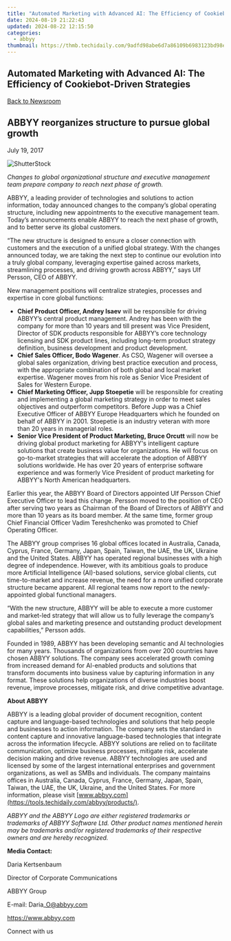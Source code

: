 ```yaml
---
title: "Automated Marketing with Advanced AI: The Efficiency of Cookiebot-Driven Strategies"
date: 2024-08-19 21:22:43
updated: 2024-08-22 12:15:50
categories:
  - abbyy
thumbnail: https://thmb.techidaily.com/9adfd98abe6d7a86109b6983123bd98e50d69397f564458217ca6fcd1b71cca2.jpg
---
```


## Automated Marketing with Advanced AI: The Efficiency of Cookiebot-Driven Strategies

[Back to Newsroom](https://tools.techidaily.com/abbyy/products/)

## ABBYY reorganizes structure to pursue global growth

July 19, 2017

![ShutterStock](https://content.abbyy.com/-/media/project/abbyy/abbyy/branchtemplates/shutterstock_1272462163_1296-x-729.jpg?h=729&iar=0&w=1296)

_Changes to global organizational structure and executive management team prepare company to reach next phase of growth._

ABBYY, a leading provider of technologies and solutions to action information, today announced changes to the company’s global operating structure, including new appointments to the executive management team. Today’s announcements enable ABBYY to reach the next phase of growth, and to better serve its global customers.

“The new structure is designed to ensure a closer connection with customers and the execution of a unified global strategy. With the changes announced today, we are taking the next step to continue our evolution into a truly global company, leveraging expertise gained across markets, streamlining processes, and driving growth across ABBYY,” says Ulf Persson, CEO of ABBYY.

New management positions will centralize strategies, processes and expertise in core global functions:

* **Chief Product Officer, Andrey Isaev** will be responsible for driving ABBYY’s central product management. Andrey has been with the company for more than 10 years and till present was Vice President, Director of SDK products responsible for ABBYY’s core technology licensing and SDK product lines, including long-term product strategy definition, business development and product development.
* **Chief Sales Officer, Bodo Wagener**. As CSO, Wagener will oversee a global sales organization, driving best practice execution and process, with the appropriate combination of both global and local market expertise. Wagener moves from his role as Senior Vice President of Sales for Western Europe.
* **Chief Marketing Officer, Jupp Stoepetie** will be responsible for creating and implementing a global marketing strategy in order to meet sales objectives and outperform competitors. Before Jupp was a Chief Executive Officer of ABBYY Europe Headquarters which he founded on behalf of ABBYY in 2001\. Stoepetie is an industry veteran with more than 20 years in managerial roles.
* **Senior Vice President of Product Marketing, Bruce Orcutt** will now be driving global product marketing for ABBYY's intelligent capture solutions that create business value for organizations. He will focus on go-to-market strategies that will accelerate the adoption of ABBYY solutions worldwide. He has over 20 years of enterprise software experience and was formerly Vice President of product marketing for ABBYY's North American headquarters.

Earlier this year, the ABBYY Board of Directors appointed Ulf Persson Chief Executive Officer to lead this change. Persson moved to the position of CEO after serving two years as Chairman of the Board of Directors of ABBYY and more than 10 years as its board member. At the same time, former group Chief Financial Officer Vadim Tereshchenko was promoted to Chief Operating Officer.

The ABBYY group comprises 16 global offices located in Australia, Canada, Cyprus, France, Germany, Japan, Spain, Taiwan, the UAE, the UK, Ukraine and the United States. ABBYY has operated regional businesses with a high degree of independence. However, with its ambitious goals to produce more Artificial Intelligence (AI)-based solutions, service global clients, cut time-to-market and increase revenue, the need for a more unified corporate structure became apparent. All regional teams now report to the newly-appointed global functional managers.

“With the new structure, ABBYY will be able to execute a more customer and market-led strategy that will allow us to fully leverage the company’s global sales and marketing presence and outstanding product development capabilities,” Persson adds.

Founded in 1989, ABBYY has been developing semantic and AI technologies for many years. Thousands of organizations from over 200 countries have chosen ABBYY solutions. The company sees accelerated growth coming from increased demand for AI-enabled products and solutions that transform documents into business value by capturing information in any format. These solutions help organizations of diverse industries boost revenue, improve processes, mitigate risk, and drive competitive advantage.

**About ABBYY**

ABBYY is a leading global provider of document recognition, content capture and language-based technologies and solutions that help people and businesses to action information. The company sets the standard in content capture and innovative language-based technologies that integrate across the information lifecycle. ABBYY solutions are relied on to facilitate communication, optimize business processes, mitigate risk, accelerate decision making and drive revenue. ABBYY technologies are used and licensed by some of the largest international enterprises and government organizations, as well as SMBs and individuals. The company maintains offices in Australia, Canada, Cyprus, France, Germany, Japan, Spain, Taiwan, the UAE, the UK, Ukraine, and the United States. For more information, please visit [www.abbyy.com](https://tools.techidaily.com/abbyy/products/).

_ABBYY and the ABBYY Logo are either registered trademarks or trademarks of ABBYY Software Ltd. Other product names mentioned herein may be trademarks and/or registered trademarks of their respective owners and are hereby recognized._

**Media Contact:**

Daria Kertsenbaum

Director of Corporate Communications

ABBYY Group

E-mail: Daria\_O@abbyy.com

<https://www.abbyy.com>

Connect with us

<ins class="adsbygoogle"
     style="display:block"
     data-ad-format="autorelaxed"
     data-ad-client="ca-pub-7571918770474297"
     data-ad-slot="1223367746"></ins>



<ins class="adsbygoogle"
     style="display:block"
     data-ad-client="ca-pub-7571918770474297"
     data-ad-slot="8358498916"
     data-ad-format="auto"
     data-full-width-responsive="true"></ins>
